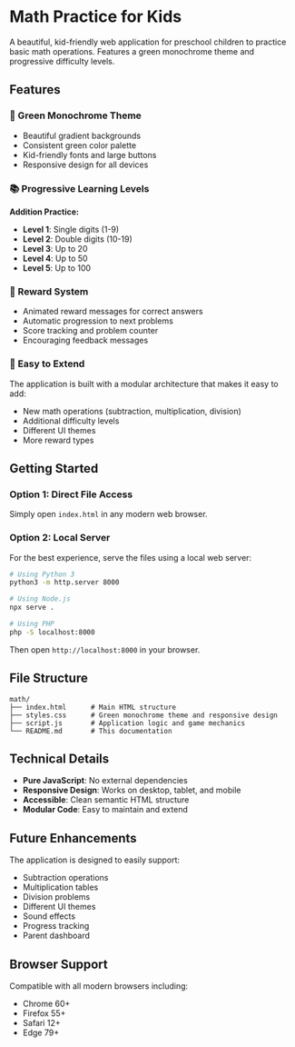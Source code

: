 # Math Practice for Kids

A beautiful, kid-friendly web application for preschool children to practice basic math operations. Features a green monochrome theme and progressive difficulty levels.

## Features

### 🎨 Green Monochrome Theme
- Beautiful gradient backgrounds
- Consistent green color palette
- Kid-friendly fonts and large buttons
- Responsive design for all devices

### 📚 Progressive Learning Levels
**Addition Practice:**
- **Level 1**: Single digits (1-9)
- **Level 2**: Double digits (10-19)  
- **Level 3**: Up to 20
- **Level 4**: Up to 50
- **Level 5**: Up to 100

### 🎉 Reward System
- Animated reward messages for correct answers
- Automatic progression to next problems
- Score tracking and problem counter
- Encouraging feedback messages

### 🚀 Easy to Extend
The application is built with a modular architecture that makes it easy to add:
- New math operations (subtraction, multiplication, division)
- Additional difficulty levels
- Different UI themes
- More reward types

## Getting Started

### Option 1: Direct File Access
Simply open `index.html` in any modern web browser.

### Option 2: Local Server
For the best experience, serve the files using a local web server:

```bash
# Using Python 3
python3 -m http.server 8000

# Using Node.js
npx serve .

# Using PHP
php -S localhost:8000
```

Then open `http://localhost:8000` in your browser.

## File Structure

```
math/
├── index.html      # Main HTML structure
├── styles.css      # Green monochrome theme and responsive design
├── script.js       # Application logic and game mechanics
└── README.md       # This documentation
```

## Technical Details

- **Pure JavaScript**: No external dependencies
- **Responsive Design**: Works on desktop, tablet, and mobile
- **Accessible**: Clean semantic HTML structure
- **Modular Code**: Easy to maintain and extend

## Future Enhancements

The application is designed to easily support:
- Subtraction operations
- Multiplication tables
- Division problems
- Different UI themes
- Sound effects
- Progress tracking
- Parent dashboard

## Browser Support

Compatible with all modern browsers including:
- Chrome 60+
- Firefox 55+
- Safari 12+
- Edge 79+
